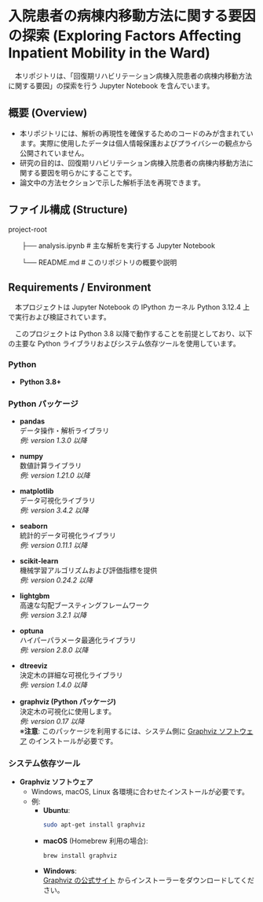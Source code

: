 # 入院患者の病棟内移動方法に関する要因の探索 (Exploring Factors Affecting Inpatient Mobility in the Ward)
　本リポジトリは、「回復期リハビリテーション病棟入院患者の病棟内移動方法に関する要因」の探索を行う Jupyter Notebook を含んでいます。  
## 概要 (Overview)
- 本リポジトリには、解析の再現性を確保するためのコードのみが含まれています。実際に使用したデータは個人情報保護およびプライバシーの観点から公開されていません。
- 研究の目的は、回復期リハビリテーション病棟入院患者の病棟内移動方法に関する要因を明らかにすることです。
- 論文中の方法セクションで示した解析手法を再現できます。

## ファイル構成 (Structure)
project-root

　　├── analysis.ipynb   # 主な解析を実行する Jupyter Notebook

　　└── README.md        # このリポジトリの概要や説明

## Requirements / Environment
　本プロジェクトは Jupyter Notebook の IPython カーネル Python 3.12.4 上で実行および検証されています。
 
　このプロジェクトは Python 3.8 以降で動作することを前提としており、以下の主要な Python ライブラリおよびシステム依存ツールを使用しています。

### Python

- **Python 3.8+**

### Python パッケージ

- **pandas**  
  データ操作・解析ライブラリ  
  *例: version 1.3.0 以降*

- **numpy**  
  数値計算ライブラリ  
  *例: version 1.21.0 以降*

- **matplotlib**  
  データ可視化ライブラリ  
  *例: version 3.4.2 以降*

- **seaborn**  
  統計的データ可視化ライブラリ  
  *例: version 0.11.1 以降*

- **scikit-learn**  
  機械学習アルゴリズムおよび評価指標を提供  
  *例: version 0.24.2 以降*

- **lightgbm**  
  高速な勾配ブースティングフレームワーク  
  *例: version 3.2.1 以降*

- **optuna**  
  ハイパーパラメータ最適化ライブラリ  
  *例: version 2.8.0 以降*

- **dtreeviz**  
  決定木の詳細な可視化ライブラリ  
  *例: version 1.4.0 以降*

- **graphviz (Python パッケージ)**  
  決定木の可視化に使用します。  
  *例: version 0.17 以降*  
  ※**注意**: このパッケージを利用するには、システム側に [Graphviz ソフトウェア](https://graphviz.org/download/) のインストールが必要です。

### システム依存ツール

- **Graphviz ソフトウェア**  
  - Windows, macOS, Linux 各環境に合わせたインストールが必要です。  
  - 例:
    - **Ubuntu**:  
      ```bash
      sudo apt-get install graphviz
      ```
    - **macOS** (Homebrew 利用の場合):  
      ```bash
      brew install graphviz
      ```
    - **Windows**:  
      [Graphviz の公式サイト](https://graphviz.org/download/) からインストーラーをダウンロードしてください。  
